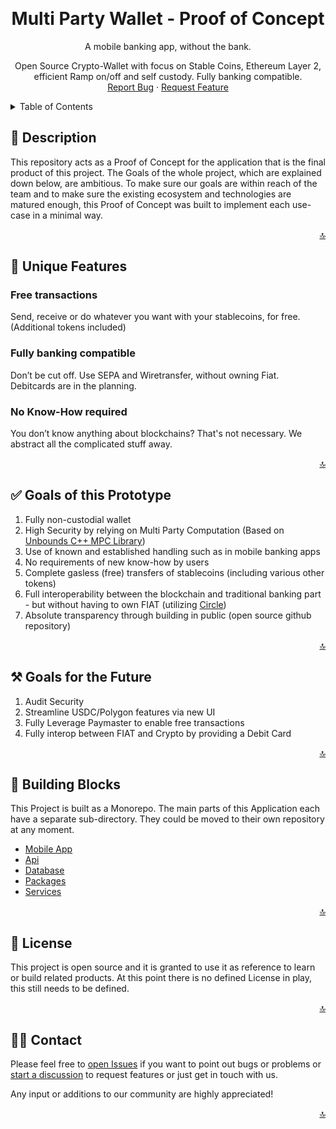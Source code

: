 <a name="readme-top"></a>

<!-- PROJECT LOGO -->
<br />
<div align="center">
 <!-- <a href="Link to homegage or repo">
   <img src="images/logo.png" alt="Logo" width="80" height="80">
 </a> -->
 
 
 <h1 align="center">Multi Party Wallet - Proof of Concept</h1>
 
 <p align="center">
   A mobile banking app, without the bank.
    <br />

Open Source Crypto-Wallet with focus on Stable Coins, Ethereum Layer 2, efficient Ramp on/off and self custody. Fully banking compatible.
<br />
<a href="https://github.com/lauhon/WalletPOC/issues">Report Bug</a>
·
<a href="https://github.com/lauhon/WalletPOC/discussions">Request Feature</a>

 </p>
</div>
 
<!-- TABLE OF CONTENTS -->
<details>
 <summary>Table of Contents</summary>
 <ol>
  <li>
     <a href="#-description">Description</a>
   </li>
   <li>
     <a href="#-unique-features">Unique Features</a>
   </li>
   <li>
     <a href="#-goals-of-this-prototype">Goals of this Prototype</a>
   </li>
   <li>
     <a href="#%EF%B8%8F-goals-for-the-future">Goals for the Future</a>
   </li>
   <li><a href="#-building-blocks">Building Blocks</a>
       <ul>
           <li><a href="https://github.com/lauhon/WalletPOC/tree/master/mobile">Mobile App</a></li>
           <li><a href="https://github.com/lauhon/WalletPOC/tree/master/api">Api</a></li>
           <li><a href="https://github.com/lauhon/WalletPOC/tree/master/database">Database</a></li>
           <li><a href="https://github.com/lauhon/WalletPOC/tree/master/packages">Packages</a></li>
           <li><a href="https://github.com/lauhon/WalletPOC/tree/master/services">Services</a></li>
       </ul>
   </li>
   <li><a href="#-license">License</a></li>
   <li><a href="#-contact">Contact</a></li>
 </ol>
</details>
 
## 🐐 Description 
 
This repository acts as a Proof of Concept for the application that is the final product of this project.
The Goals of the whole project, which are explained down below, are ambitious. To make sure our goals are within reach of the team and to make sure
the existing ecosystem and technologies are matured enough, this Proof of Concept was built to implement each use-case in a minimal way.
 
<p align="right"><a href="#readme-top">🔝</a></p> 

## 🚀 Unique Features
 
### Free transactions
Send, receive or do whatever you want with your stablecoins, for free. (Additional tokens included)
 
### Fully banking compatible
Don’t be cut off. Use SEPA and Wiretransfer, without owning Fiat.
Debitcards are in the planning.
 
### No Know-How required
You don’t know anything about blockchains? That's not necessary. We abstract all the complicated stuff away.
 
<p align="right"><a href="#readme-top">🔝</a></p> 

## ✅ Goals of this Prototype
 
1. Fully non-custodial wallet
2. High Security by relying on Multi Party Computation (Based on [Unbounds C++ MPC Library](https://github.com/unboundsecurity/blockchain-crypto-mpc))
3. Use of known and established handling such as in mobile banking apps
4. No requirements of new know-how by users
5. Complete gasless (free) transfers of stablecoins (including various other tokens)
6. Full interoperability between the blockchain and traditional banking part - but without having to own FIAT (utilizing [Circle](https://www.circle.com/en/))
7. Absolute transparency through building in public (open source github repository)
 
<p align="right"><a href="#readme-top">🔝</a></p> 

## ⚒️ Goals for the Future
 
1. Audit Security
2. Streamline USDC/Polygon features via new UI
3. Fully Leverage Paymaster to enable free transactions
4. Fully interop between FIAT and Crypto by providing a Debit Card
 
<p align="right"><a href="#readme-top">🔝</a></p> 

## 🧱 Building Blocks
 
This Project is built as a Monorepo. The main parts of this Application each have a separate sub-directory. They could be moved to their own repository at any moment.
 
- [Mobile App](https://github.com/lauhon/WalletPOC/tree/master/mobile)
- [Api](https://github.com/lauhon/WalletPOC/tree/master/api)
- [Database](https://github.com/lauhon/WalletPOC/tree/master/database)
- [Packages](https://github.com/lauhon/WalletPOC/tree/master/packages)
- [Services](https://github.com/lauhon/WalletPOC/tree/master/services)
 
 
<p align="right"><a href="#readme-top">🔝</a></p> 
 
## 📄 License
 
This project is open source and it is granted to use it as reference to learn or build related products.
At this point there is no defined License in play, this still needs to be defined.
 
<p align="right"><a href="#readme-top">🔝</a></p> 

## 👋🏽 Contact
 
Please feel free to [open Issues](https://github.com/lauhon/WalletPOC/issues) if you want to point out bugs or problems or [start a discussion](https://github.com/lauhon/WalletPOC/discussions) to request features or just get in touch with us.
 
Any input or additions to our community are highly appreciated!
 
<p align="right"><a href="#readme-top">🔝</a></p>
